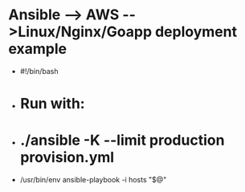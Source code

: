 # Ansible --> AWS -->Linux/Nginx/Goapp deployment example

 - #!/bin/bash
-  # Run with:
-  # ./ansible -K --limit production provision.yml
-  /usr/bin/env ansible-playbook -i hosts "$@"


